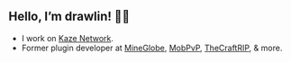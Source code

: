 ## Hello, I’m drawlin! 🙋‍♂️

* I work on <a href=https://twitter.com/KazeNetwork>Kaze Network</a>.
* Former plugin developer at <a href="https://mineglobe.org">MineGlobe</a>, <a href=https://twitter.com/MobPvP>MobPvP</a>, <a href=https://github.com/TheCraftRIP>TheCraftRIP</a>, & more.
